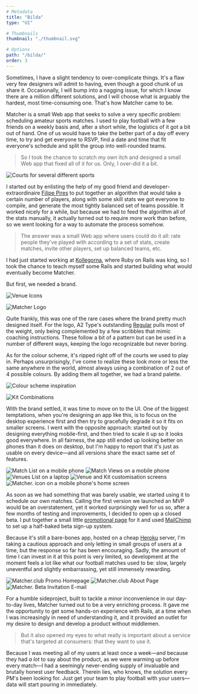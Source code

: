 ```yaml
---
# Metadata
title: "Bilda"
type: "UI"

# Thumbnails
thumbnail: "./thumbnail.svg"

# Options
path: "/bilda/"
order: 3
---
```


<article role="article">

Sometimes, I have a slight tendency to over-complicate things. It's a flaw very few designers will admit to having, even though a good chunk of us share it. Occasionally, I will bump into a nagging issue, for which I know there are a million different solutions, and I will choose what is arguably the hardest, most time-consuming one. That's how Matcher came to be.

Matcher is a small Web app that seeks to solve a very specific problem: scheduling amateur sports matches. I used to play football with a few friends on a weekly basis and, after a short while, the logistics of it got a bit out of hand. One of us would have to take the better part of a day off every time, to try and get everyone to RSVP, find a date and time that fit everyone's schedule and split the group into well-rounded teams.

> So I took the chance to scratch my own itch and designed a small Web app that fixed all of it for us. Only, I over-did it a bit.

</article>

![Courts for several different sports](images/courts.jpg)

<article role="article">

I started out by enlisting the help of my good friend and developer-extraordinaire [Filipe Pires](http://www.filipepires.me) to put together an algorithm that would take a certain number of players, along with some skill stats we got everyone to compile, and generate the most tightly balanced set of teams possible. It worked nicely for a while, but because we had to feed the algorithm all of the stats manually, it actually turned out to require more work than before, so we went looking for a way to automate the process somehow.

> The answer was a small Web app where users could do it all: rate people they've played with according to a set of stats, create matches, invite other players, set up balanced teams, etc.

I had just started working at [Kollegorna](https://www.kollegorna.se/en), where Ruby on Rails was king, so I took the chance to teach myself some Rails and started building what would eventually become Matcher.

But first, we needed a brand.

</article>

![Venue Icons](images/venues@2x.png)

![Matcher Logo](images/logos@2x.png)

<article role="article">

Quite frankly, this was one of the rare cases where the brand pretty much designed itself. For the logo, A2 Type's outstanding [Regular](https://www.a2-type.co.uk/regular) pulls most of the weight, only being complemented by a few scribbles that mimic coaching instructions. These follow a bit of a pattern but can be used in a number of different ways, keeping the logo recognizable but never boring.

As for the colour scheme, it's ripped right off of the courts we used to play in. Perhaps unsurprisingly, I've come to realize these look more or less the same anywhere in the world, almost always using a combination of 2 out of 4 possible colours. By adding them all together, we had a brand palette.

</article>

![Colour scheme inspiration](images/colours@2x.png)

![Kit Combinations](images/kits@2x.png)

<article role="article">

With the brand settled, it was time to move on to the UI. One of the biggest temptations, when you're designing an app like this, is to focus on the desktop experience first and then try to gracefully degrade it so it fits on smaller screens. I went with the opposite approach: started out by designing everything mobile-first, and then tried to scale it up so it looks good everywhere. In all fairness, the app still ended up looking better on phones than it does on desktop, but I'm happy to report that it's just as usable on every device—and all versions share the exact same set of features.

</article>

![Match List on a mobile phone](images/phone_matches@2x.png)
![Match Views on a mobile phone](images/phone_misc@2x.png)
![Venues List on a laptop](images/macbook@2x.png)
![Venue and Kit customisation screens](images/customisation@2x.png)
![Matcher. icon on a mobile phone's home screen](images/phone_icon@2x.png)

<article role="article">

As soon as we had something that was barely usable, we started using it to schedule our own matches. Calling the first version we launched an MVP would be an overstatement, yet it worked surprisingly well for us so, after a few months of testing and improvements, I decided to open up a closed beta. I put together a small little [promotional page](https://matcher.club/) for it and used [MailChimp](https://mailchimp.com/) to set up a half-baked beta sign-up system.

Because it's still a bare-bones app, hosted on a cheap [Heroku](https://www.heroku.com) server, I'm taking a cautious approach and only letting in small groups of users at a time, but the response so far has been encouraging. Sadly, the amount of time I can invest in it at this point is very limited, so development at the moment feels a lot like what our football matches used to be: slow, largely uneventful and slightly embarrassing, yet still immensely rewarding.

</article>

![Matcher.club Promo Homepage](images/promo-page1@2x.png)
![Matcher.club About Page](images/promo-page2@2x.png)
![Matcher. Beta Invitation E-mail](images/invite@2x.png)

<article role="article">

For a humble sideproject, built to tackle a minor inconvenience in our day-to-day lives, Matcher turned out to be a very enriching process. It gave me the opportunity to get some hands-on experience with Rails, at a time when I was increasingly in need of understanding it, and it provided an outlet for my desire to design and develop a product without middlemen.

> But it also opened my eyes to what really is important about a service that's targeted at consumers: that they want to use it.

Because I was meeting all of my users at least once a week—and because they had *a lot* to say about the product, as we were warming up before every match—I had a seemingly never-ending supply of invaluable and brutally honest user feedback. Therein lies, who knows, the solution every PM's been looking for. Just get your team to play football with your users—data will start pouring in immediately.

</article>